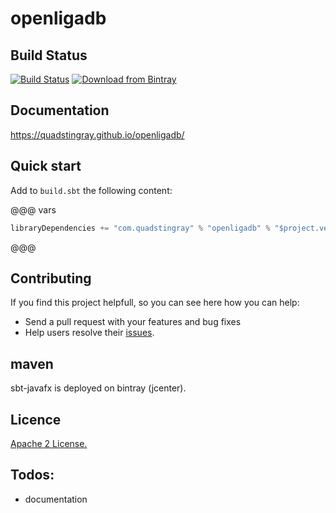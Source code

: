 # openligadb

## Build Status
[![Build Status](https://travis-ci.org/QuadStingray/openligadb.svg?branch=master)](https://travis-ci.org/QuadStingray/openligadb)
[ ![Download from Bintray](https://api.bintray.com/packages/quadstingray/maven/openligadb/images/download.svg) ](https://bintray.com/quadstingray/maven/openligadb/_latestVersion)

## Documentation
https://quadstingray.github.io/openligadb/

## Quick start
Add to `build.sbt` the following content:

@@@ vars
```sbt
libraryDependencies += "com.quadstingray" % "openligadb" % "$project.version$"
```
@@@


## Contributing
If you find this project helpfull, so you can see here how you can help:
- Send a pull request with your features and bug fixes
- Help users resolve their [issues](https://github.com/QuadStingray/openligadb/issues).


## maven
sbt-javafx is deployed on bintray (jcenter).

## Licence
[Apache 2 License.](https://github.com/QuadStingray/openligadb/blob/master/LICENSE)


## Todos:
- documentation
